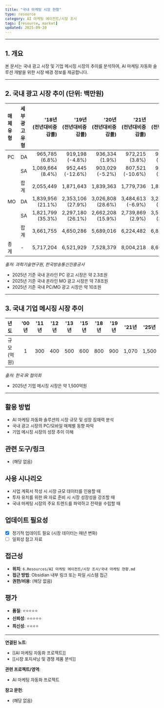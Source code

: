 ```yaml
---
title: "국내 마케팅 시장 현황"
type: resource
category: AI 마케팅 에이전트/시장 조사
tags: [resource, market]
updated: 2025-09-20
---
```



---

## 1. 개요

본 문서는 국내 광고 시장 및 기업 메시징 시장의 추이를 분석하여, AI 마케팅 자동화 솔루션 개발을 위한 시장 배경 정보를 제공합니다.

---

## 2. 국내 광고 시장 추이 (단위: 백만원)

| 매체 유형 | 세부 광고유형 | '18년<br>(전년대비증감률) | '19년<br>(전년대비증감률) | '20년<br>(전년대비증감률) | '21년<br>(전년대비증감률) | '22년<br>(전년대비증감률) | '23년<br>(전년대비증감률) | '24년<br>(전년대비증감률) | '25년<br>(전년대비증감률) |
| :------- | :----------- | -------------------: | -------------------: | -------------------: | -------------------: | -------------------: | -------------------: | -------------------: | ------------------: |
| PC | DA | 965,785<br>(6.8%) | 919,198<br>(-4.8%) | 936,334<br>(1.9%) | 972,215<br>(3.8%) | 934,802<br>(-3.8%) | 966,285<br>(3.4%) | 1,023,996<br>(6.0%) | 1,050,640<br>(2.6%) |
| | SA | 1,089,664<br>(8.4%) | 952,445<br>(-12.6%) | 903,029<br>(-5.2%) | 807,521<br>(-10.6%) | 967,879<br>(19.9%) | 1,110,288<br>(14.7%) | 1,231,587<br>(10.9%) | 1,286,559<br>(4.5%) |
| | 합계 | 2,055,449 | 1,871,643 | 1,839,363 | 1,779,736 | 1,802,681 | 2,073,573 | 2,255,283 | 2,337,199 |
| MO | DA | 1,839,956<br>(21.1%) | 2,353,106<br>(27.9%) | 3,026,808<br>(28.6%) | 3,484,613<br>(-6.9%) | 3,242,613<br>(-6.9%) | 3,493,839<br>(7.7%) | 3,789,774<br>(8.5%) | 4,019,981<br>(6.1%) |
| | SA | 1,821,799<br>(35.3%) | 2,297,180<br>(26.1%) | 2,662,208<br>(15.9%) | 2,739,869<br>(2.9%) | 3,560,875<br>(30.0%) | 3,794,844<br>(6.6%) | 4,090,459<br>(7.8%) | 4,290,856<br>(4.9%) |
| | 합계 | 3,661,755 | 4,650,286 | 5,689,016 | 6,224,482 | 6,803,488 | 7,288,683 | 7,880,233 | 8,310,837 |
| 총계 | - | 5,717,204 | 6,521,929 | 7,528,379 | 8,004,218 | 8,606,169 | 9,362,256 | 10,135,516 | 10,648,036 |

*출처: 과학기술연구원, 한국방송통신진흥공사*

-   2025년 기준 국내 온라인 PC 광고 시장은 약 2.3조원
-   2025년 기준 국내 온라인 MO 광고 시장은 약 7.8조원
-   2025년 기준 국내 PC/MO 광고 시장은 약 10조원

---

## 3. 국내 기업 메시징 시장 추이

| 년도 | '00년 | '11년 | '12년 | '13년 | '15년 | '18년 | '19년 | '21년 | '25년 |
| :--- | :--: | :--: | :--: | :--: | :--: | :--: | :--: | :---: | :---: |
| 규모(억원) | 1 | 300 | 400 | 500 | 600 | 800 | 900 | 1,070 | 1,500 |

*출처: 한국 IR 협의회*

-   2025년 기업 메시징 시장은 약 1,500억원

---

## 활용 방법
<!-- 이 자료를 어떻게 활용할 수 있는가? -->
- AI 마케팅 자동화 솔루션의 시장 규모 및 성장 잠재력 분석
- 국내 광고 시장의 PC/모바일 매체별 동향 파악
- 기업 메시징 시장의 성장 추이 이해

## 관련 도구/링크
<!-- 관련된 도구, 웹사이트, 링크들 -->
- (해당 없음)

## 사용 시나리오
<!-- 어떤 상황에서 이 자료가 유용할 것인가? -->
- 사업 계획서 작성 시 시장 규모 데이터를 인용할 때
- 투자 유치를 위한 IR 자료 준비 시 시장 성장성을 강조할 때
- 국내 마케팅 시장의 주요 트렌드를 파악하고 전략을 수립할 때

## 업데이트 필요성
<!-- 이 자료가 시간이 지나면 업데이트가 필요한가? -->
- [x] 정기적 업데이트 필요 (시장 데이터는 매년 변화)
- [ ] 일회성 참고 자료

## 접근성
<!-- 이 자료에 어떻게 접근할 수 있는가? -->
- **위치**: `6.Resources/AI 마케팅 에이전트/시장 조사/국내 마케팅 현황.md`
- **접근 방법**: Obsidian 내부 링크 또는 파일 시스템 접근
- **권한/비용**: (해당 없음)

## 평가
<!-- 이 자료의 품질이나 신뢰성에 대한 평가 -->
- **품질**: ⭐⭐⭐⭐⭐
- **신뢰성**: ⭐⭐⭐⭐⭐
- **최신성**: ⭐⭐⭐⭐

---

**연결된 노트**:
- [[AI 마케팅 자동화 프로젝트]]
- [[시장 포지셔닝 및 경쟁 제품 분석]]

**관련 프로젝트/영역**:
- AI 마케팅 자동화 프로젝트

**참고 문헌**:
- (해당 없음)
